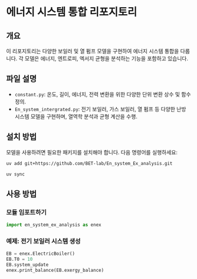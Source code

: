 # 에너지 시스템 통합 리포지토리

## 개요
이 리포지토리는 다양한 보일러 및 열 펌프 모델을 구현하여 에너지 시스템 통합을 다룹니다. 각 모델은 에너지, 엔트로피, 엑서지 균형을 분석하는 기능을 포함하고 있습니다.

## 파일 설명

- `constant.py`: 온도, 길이, 에너지, 전력 변환을 위한 다양한 단위 변환 상수 및 함수 정의.
- `En_system_intergrated.py`: 전기 보일러, 가스 보일러, 열 펌프 등 다양한 난방 시스템 모델을 구현하며, 열역학 분석과 균형 계산을 수행.

## 설치 방법
모델을 사용하려면 필요한 패키지를 설치해야 합니다. 다음 명령어를 실행하세요:

```bash
uv add git+https://github.com/BET-lab/En_system_Ex_analysis.git
```

```bash
uv sync
```

## 사용 방법

### 모듈 임포트하기
```python
import en_system_ex_analysis as enex
```

### 예제: 전기 보일러 시스템 생성
```python
EB = enex.ElectricBoiler()
EB.T0 = 10
EB.system_update
enex.print_balance(EB.exergy_balance)
```


